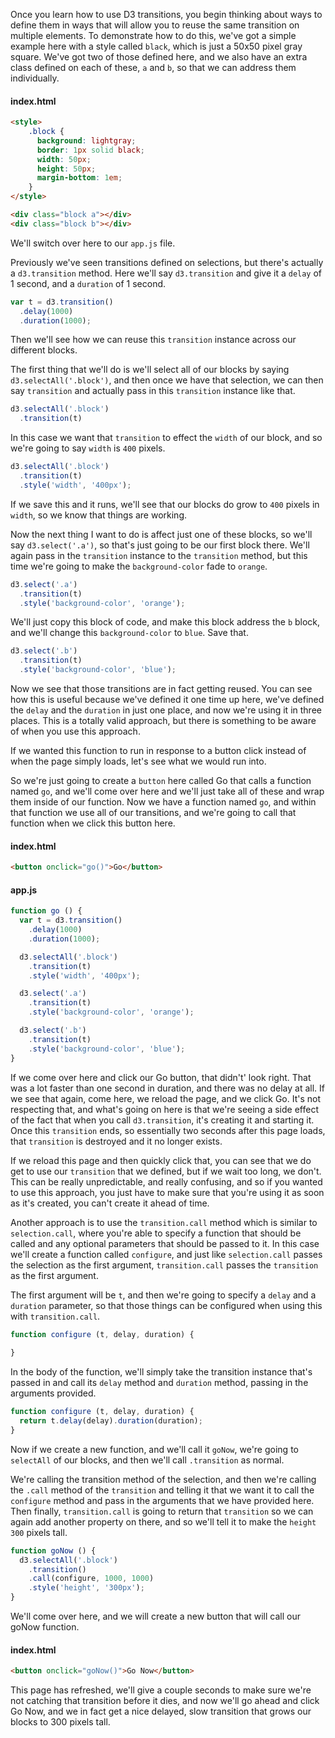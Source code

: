 Once you learn how to use D3 transitions, you begin thinking about ways to define them in ways that will allow you to reuse the same transition on multiple elements. To demonstrate how to do this, we've got a simple example here with a style called `black`, which is just a 50x50 pixel gray square. We've got two of those defined here, and we also have an extra class defined on each of these, `a` and `b`, so that we can address them individually. 

#### index.html
```html
<style>
    .block {
      background: lightgray;
      border: 1px solid black;
      width: 50px;
      height: 50px;
      margin-bottom: 1em;
    }
</style>

<div class="block a"></div>
<div class="block b"></div>
```

We'll switch over here to our `app.js` file.

Previously we've seen transitions defined on selections, but there's actually a `d3.transition` method. Here we'll say `d3.transition` and give it a `delay` of 1 second, and a `duration` of 1 second. 

```javascript
var t = d3.transition()
  .delay(1000)
  .duration(1000);
```

Then we'll see how we can reuse this `transition` instance across our different blocks. 

The first thing that we'll do is we'll select all of our blocks by saying `d3.selectAll('.block')`, and then once we have that selection, we can then say `transition` and actually pass in this `transition` instance like that.

```javascript
d3.selectAll('.block')
  .transition(t)
```

In this case we want that `transition` to effect the `width` of our block, and so we're going to say `width` is `400` pixels. 

```javascript
d3.selectAll('.block')
  .transition(t)
  .style('width', '400px');
```

If we save this and it runs, we'll see that our blocks do grow to `400` pixels in `width`, so we know that things are working. 

Now the next thing I want to do is affect just one of these blocks, so we'll say `d3.select('.a')`, so that's just going to be our first block there. We'll again pass in the `transition` instance to the `transition` method, but this time we're going to make the `background-color` fade to `orange`.

```javascript
d3.select('.a')
  .transition(t)
  .style('background-color', 'orange');
```

We'll just copy this block of code, and make this block address the `b` block, and we'll change this `background-color` to `blue`. Save that. 

```javascript
d3.select('.b')
  .transition(t)
  .style('background-color', 'blue');
```

Now we see that those transitions are in fact getting reused. You can see how this is useful because we've defined it one time up here, we've defined the `delay` and the `duration` in just one place, and now we're using it in three places. This is a totally valid approach, but there is something to be aware of when you use this approach.

If we wanted this function to run in response to a button click instead of when the page simply loads, let's see what we would run into. 

So we're just going to create a `button` here called Go that calls a function named `go`, and we'll come over here and we'll just take all of these and wrap them inside of our function. Now we have a function named `go`, and within that function we use all of our transitions, and we're going to call that function when we click this button here.

#### index.html

```html
<button onclick="go()">Go</button>
```

#### app.js

```javascript
function go () {
  var t = d3.transition()
    .delay(1000)
    .duration(1000);

  d3.selectAll('.block')
    .transition(t)
    .style('width', '400px');

  d3.select('.a')
    .transition(t)
    .style('background-color', 'orange');

  d3.select('.b')
    .transition(t)
    .style('background-color', 'blue');
}
```

If we come over here and click our Go button, that didn't' look right. That was a lot faster than one second in duration, and there was no delay at all. If we see that again, come here, we reload the page, and we click Go. It's not respecting that, and what's going on here is that we're seeing a side effect of the fact that when you call `d3.transition`, it's creating it and starting it. Once this `transition` ends, so essentially two seconds after this page loads, that `transition` is destroyed and it no longer exists.

If we reload this page and then quickly click that, you can see that we do get to use our `transition` that we defined, but if we wait too long, we don't. This can be really unpredictable, and really confusing, and so if you wanted to use this approach, you just have to make sure that you're using it as soon as it's created, you can't create it ahead of time.

Another approach is to use the `transition.call` method which is similar to `selection.call`, where you're able to specify a function that should be called and any optional parameters that should be passed to it. In this case we'll create a function called `configure`, and just like `selection.call` passes the selection as the first argument, `transition.call` passes the `transition` as the first argument.

The first argument will be `t`, and then we're going to specify a `delay` and a `duration` parameter, so that those things can be configured when using this with `transition.call`. 

```javascript
function configure (t, delay, duration) {
 
}
```
In the body of the function, we'll simply take the transition instance that's passed in and call its `delay` method and `duration` method, passing in the arguments provided. 

```javascript
function configure (t, delay, duration) {
  return t.delay(delay).duration(duration);
}
```
Now if we create a new function, and we'll call it `goNow`, we're going to `selectAll` of our blocks, and then we'll call `.transition` as normal.

We're calling the transition method of the selection, and then we're calling the `.call` method of the `transition` and telling it that we want it to call the `configure` method and pass in the arguments that we have provided here. Then finally, `transition.call` is going to return that `transition` so we can again add another property on there, and so we'll tell it to make the `height` `300` pixels tall. 

```javascript
function goNow () {
  d3.selectAll('.block')
    .transition()
    .call(configure, 1000, 1000)
    .style('height', '300px');
}
```

We'll come over here, and we will create a new button that will call our goNow function.

#### index.html
```html
<button onclick="goNow()">Go Now</button>
```

This page has refreshed, we'll give a couple seconds to make sure we're not catching that transition before it dies, and now we'll go ahead and click Go Now, and we in fact get a nice delayed, slow transition that grows our blocks to 300 pixels tall.